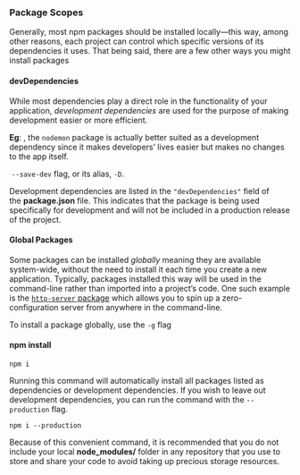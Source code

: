 
### Package Scopes

Generally, most npm packages should be installed locally—this way, among other reasons, each project can control which specific versions of its dependencies it uses. That being said, there are a few other ways you might install packages

#### devDependencies

While most dependencies play a direct role in the functionality of your application, _development dependencies_ are used for the purpose of making development easier or more efficient.

**Eg**: , the `nodemon` package is actually better suited as a development dependency since it makes developers’ lives easier but makes no changes to the app itself.

 `--save-dev` flag, or its alias, `-D`.

Development dependencies are listed in the `"devDependencies"` field of the **package.json** file. This indicates that the package is being used specifically for development and will not be included in a production release of the project.

#### Global Packages

Some packages can be installed _globally_ meaning they are available system-wide, without the need to install it each time you create a new application. 
Typically, packages installed this way will be used in the command-line rather than imported into a project’s code. One such example is the [`http-server` package](https://www.npmjs.com/package/http-server) which allows you to spin up a zero-configuration server from anywhere in the command-line.

To install a package globally, use the `-g` flag

#### npm install

```
npm i
```

Running this command will automatically install all packages listed as dependencies or development dependencies. If you wish to leave out development dependencies, you can run the command with the `--production` flag.

```
npm i --production
```

Because of this convenient command, it is recommended that you do not include your local **node_modules/** folder in any repository that you use to store and share your code to avoid taking up precious storage resources.


